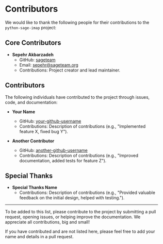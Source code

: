 # Contributors

We would like to thank the following people for their contributions to the `python-sage-imap` project:

## Core Contributors

- **Sepehr Akbarzadeh**
  - GitHub: [sageteam](https://github.com/sa-goldeneagle)
  - Email: sepehr@sageteam.org
  - Contributions: Project creator and lead maintainer.

## Contributors

The following individuals have contributed to the project through issues, code, and documentation:

- **Your Name**
  - GitHub: [your-github-username](https://github.com/your-github-username)
  - Contributions: Description of contributions (e.g., "Implemented feature X, fixed bug Y").

- **Another Contributor**
  - GitHub: [another-github-username](https://github.com/another-github-username)
  - Contributions: Description of contributions (e.g., "Improved documentation, added tests for feature Z").

## Special Thanks

- **Special Thanks Name**
  - Contributions: Description of contributions (e.g., "Provided valuable feedback on the initial design, helped with testing.").

---

To be added to this list, please contribute to the project by submitting a pull request, opening issues, or helping improve the documentation. We appreciate all contributions, big and small!

If you have contributed and are not listed here, please feel free to add your name and details in a pull request.
